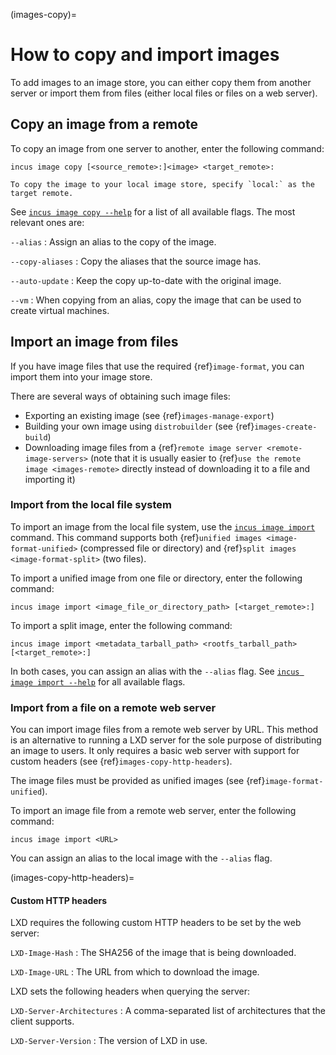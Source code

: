 (images-copy)=
# How to copy and import images

To add images to an image store, you can either copy them from another server or import them from files (either local files or files on a web server).

## Copy an image from a remote

To copy an image from one server to another, enter the following command:

    incus image copy [<source_remote>:]<image> <target_remote>:

```{note}
To copy the image to your local image store, specify `local:` as the target remote.
```

See [`incus image copy --help`](incus_image_copy.md) for a list of all available flags.
The most relevant ones are:

`--alias`
: Assign an alias to the copy of the image.

`--copy-aliases`
: Copy the aliases that the source image has.

`--auto-update`
: Keep the copy up-to-date with the original image.

`--vm`
: When copying from an alias, copy the image that can be used to create virtual machines.

## Import an image from files

If you have image files that use the required {ref}`image-format`, you can import them into your image store.

There are several ways of obtaining such image files:

- Exporting an existing image (see {ref}`images-manage-export`)
- Building your own image using `distrobuilder` (see {ref}`images-create-build`)
- Downloading image files from a {ref}`remote image server <remote-image-servers>` (note that it is usually easier to {ref}`use the remote image <images-remote>` directly instead of downloading it to a file and importing it)

### Import from the local file system

To import an image from the local file system, use the [`incus image import`](incus_image_import.md) command.
This command supports both {ref}`unified images <image-format-unified>` (compressed file or directory) and {ref}`split images <image-format-split>` (two files).

To import a unified image from one file or directory, enter the following command:

    incus image import <image_file_or_directory_path> [<target_remote>:]

To import a split image, enter the following command:

    incus image import <metadata_tarball_path> <rootfs_tarball_path> [<target_remote>:]

In both cases, you can assign an alias with the `--alias` flag.
See [`incus image import --help`](incus_image_import.md) for all available flags.

### Import from a file on a remote web server

You can import image files from a remote web server by URL.
This method is an alternative to running a LXD server for the sole purpose of distributing an image to users.
It only requires a basic web server with support for custom headers (see {ref}`images-copy-http-headers`).

The image files must be provided as unified images (see {ref}`image-format-unified`).

To import an image file from a remote web server, enter the following command:

    incus image import <URL>

You can assign an alias to the local image with the `--alias` flag.

(images-copy-http-headers)=
#### Custom HTTP headers

LXD requires the following custom HTTP headers to be set by the web server:

`LXD-Image-Hash`
: The SHA256 of the image that is being downloaded.

`LXD-Image-URL`
: The URL from which to download the image.

LXD sets the following headers when querying the server:

`LXD-Server-Architectures`
: A comma-separated list of architectures that the client supports.

`LXD-Server-Version`
: The version of LXD in use.

